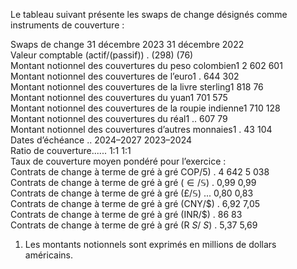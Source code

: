 Le tableau suivant présente les swaps de change désignés comme instruments de couverture :  

Swaps de change 31 décembre 2023 31 décembre 2022   
Valeur comptable (actif/(passif)) . (298) (76)   
Montant notionnel des couvertures du peso colombien1 2 602 601   
Montant notionnel des couvertures de l’euro1 . 644 302   
Montant notionnel des couvertures de la livre sterling1 818 76   
Montant notionnel des couvertures du yuan1 701 575   
Montant notionnel des couvertures de la roupie indienne1 710 128   
Montant notionnel des couvertures du réal1 .. 607 79   
Montant notionnel des couvertures d’autres monnaies1 . 43 104   
Dates d’échéance .. 2024–2027 2023–2024   
Ratio de couverture...... 1:1 1:1   
Taux de couverture moyen pondéré pour l’exercice :   
Contrats de change à terme de gré à gré $\mathrm { C O P / 5 } )$ . 4 642 5 038   
Contrats de change à terme de gré à gré $( \in / \mathbb { S } )$ . 0,99 0,99   
Contrats de change à terme de gré à gré $( \pounds / \mathbb { S } )$ ... 0,80 0,83   
Contrats de change à terme de gré à gré (CNY/\$) . 6,92 7,05   
Contrats de change à terme de gré à gré (INR/\$) . 86 83   
Contrats de change à terme de gré à gré $\left( \mathrm { R } \ S / \ S \right)$ . 5,37 5,69   
1) Les montants notionnels sont exprimés en millions de dollars américains.  